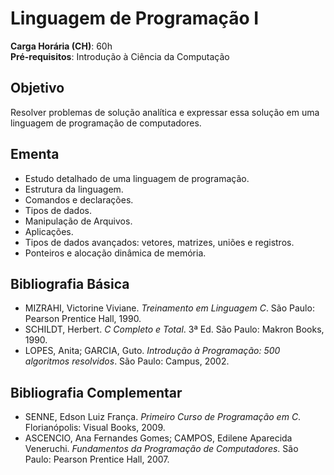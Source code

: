 # Linguagem de Programação I

**Carga Horária (CH)**: 60h  
**Pré-requisitos**: Introdução à Ciência da Computação

## Objetivo
Resolver problemas de solução analítica e expressar essa solução em uma linguagem de programação de computadores.

## Ementa
- Estudo detalhado de uma linguagem de programação.
- Estrutura da linguagem.
- Comandos e declarações.
- Tipos de dados.
- Manipulação de Arquivos.
- Aplicações.
- Tipos de dados avançados: vetores, matrizes, uniões e registros.
- Ponteiros e alocação dinâmica de memória.

## Bibliografia Básica
- MIZRAHI, Victorine Viviane. _Treinamento em Linguagem C_. São Paulo: Pearson Prentice Hall, 1990.
- SCHILDT, Herbert. _C Completo e Total_. 3ª Ed. São Paulo: Makron Books, 1990.
- LOPES, Anita; GARCIA, Guto. _Introdução à Programação: 500 algoritmos resolvidos_. São Paulo: Campus, 2002.

## Bibliografia Complementar
- SENNE, Edson Luiz França. _Primeiro Curso de Programação em C_. Florianópolis: Visual Books, 2009.
- ASCENCIO, Ana Fernandes Gomes; CAMPOS, Edilene Aparecida Veneruchi. _Fundamentos da Programação de Computadores_. São Paulo: Pearson Prentice Hall, 2007.
